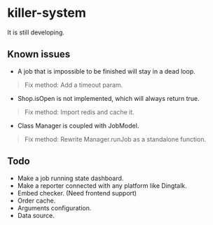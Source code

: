# killer-system
It is still developing.
## Known issues

- A job that is impossible to be finished will stay in a dead loop.
> Fix method: Add a timeout param.
- Shop.isOpen is not implemented, which will always return true.
> Fix method: Import redis and cache it.
- Class Manager is coupled with JobModel.
> Fix method: Rewrite Manager.runJob as a standalone function.
> 
## Todo
- Make a job running state dashboard.
- Make a reporter connected with any platform like Dingtalk.
- Embed checker. (Need frontend support)
- Order cache.
- Arguments configuration.
- Data source.